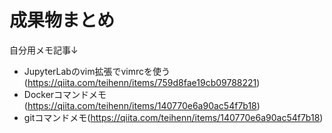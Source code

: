 # 成果物まとめ
自分用メモ記事↓
- JupyterLabのvim拡張でvimrcを使う(https://qiita.com/teihenn/items/759d8fae19cb09788221)
- Dockerコマンドメモ(https://qiita.com/teihenn/items/140770e6a90ac54f7b18)
- gitコマンドメモ(https://qiita.com/teihenn/items/140770e6a90ac54f7b18)